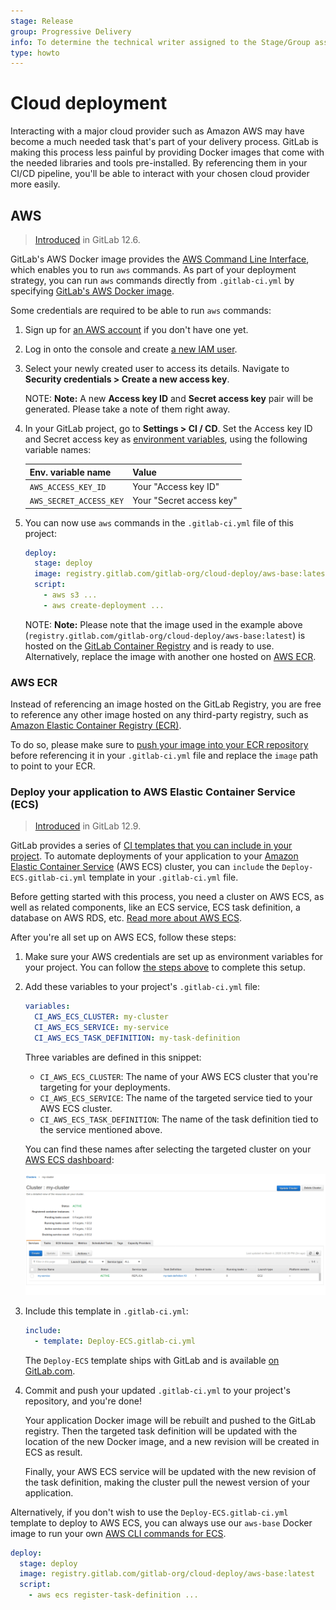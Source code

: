 ```yaml
---
stage: Release
group: Progressive Delivery
info: To determine the technical writer assigned to the Stage/Group associated with this page, see https://about.gitlab.com/handbook/engineering/ux/technical-writing/#designated-technical-writers
type: howto
---
```


# Cloud deployment

Interacting with a major cloud provider such as Amazon AWS may have become a much needed task that's
part of your delivery process. GitLab is making this process less painful by providing Docker images
that come with the needed libraries and tools pre-installed.
By referencing them in your CI/CD pipeline, you'll be able to interact with your chosen
cloud provider more easily.

## AWS

> [Introduced](https://gitlab.com/gitlab-org/gitlab/-/issues/31167) in GitLab 12.6.

GitLab's AWS Docker image provides the [AWS Command Line Interface](https://aws.amazon.com/cli/),
which enables you to run `aws` commands. As part of your deployment strategy, you can run `aws` commands directly from
`.gitlab-ci.yml` by specifying [GitLab's AWS Docker image](https://gitlab.com/gitlab-org/cloud-deploy).

Some credentials are required to be able to run `aws` commands:

1. Sign up for [an AWS account](https://docs.aws.amazon.com/IAM/latest/UserGuide/getting-set-up.html) if you don't have one yet.
1. Log in onto the console and create [a new IAM user](https://console.aws.amazon.com/iam/home#/home).
1. Select your newly created user to access its details. Navigate to **Security credentials > Create a new access key**.

   NOTE: **Note:**
   A new **Access key ID** and **Secret access key** pair will be generated. Please take a note of them right away.

1. In your GitLab project, go to **Settings > CI / CD**. Set the Access key ID and Secret access key as [environment variables](../variables/README.md#gitlab-cicd-environment-variables), using the following variable names:

   | Env. variable name      | Value                    |
   |:------------------------|:-------------------------|
   | `AWS_ACCESS_KEY_ID`     | Your "Access key ID"     |
   | `AWS_SECRET_ACCESS_KEY` | Your "Secret access key" |

1. You can now use `aws` commands in the `.gitlab-ci.yml` file of this project:

   ```yaml
   deploy:
     stage: deploy
     image: registry.gitlab.com/gitlab-org/cloud-deploy/aws-base:latest # see the note below
     script:
       - aws s3 ...
       - aws create-deployment ...
   ```

   NOTE: **Note:**
   Please note that the image used in the example above
   (`registry.gitlab.com/gitlab-org/cloud-deploy/aws-base:latest`) is hosted on the [GitLab
   Container Registry](../../user/packages/container_registry/index.md) and is
   ready to use. Alternatively, replace the image with another one hosted on [AWS ECR](#aws-ecr).

### AWS ECR

Instead of referencing an image hosted on the GitLab Registry, you are free to
reference any other image hosted on any third-party registry, such as
[Amazon Elastic Container Registry (ECR)](https://aws.amazon.com/ecr/).

To do so, please make sure to [push your image into your ECR
repository](https://docs.aws.amazon.com/AmazonECR/latest/userguide/docker-push-ecr-image.html)
before referencing it in your `.gitlab-ci.yml` file and replace the `image`
path to point to your ECR.

### Deploy your application to AWS Elastic Container Service (ECS)

> [Introduced](https://gitlab.com/gitlab-org/gitlab/-/issues/207962) in GitLab 12.9.

GitLab provides a series of [CI templates that you can include in your project](../yaml/README.md#include).
To automate deployments of your application to your [Amazon Elastic Container Service](https://aws.amazon.com/ecs/) (AWS ECS)
cluster, you can `include` the `Deploy-ECS.gitlab-ci.yml` template in your `.gitlab-ci.yml` file.

Before getting started with this process, you need a cluster on AWS ECS, as well as related
components, like an ECS service, ECS task definition, a database on AWS RDS, etc.
[Read more about AWS ECS](https://docs.aws.amazon.com/AmazonECS/latest/developerguide/Welcome.html).

After you're all set up on AWS ECS, follow these steps:

1. Make sure your AWS credentials are set up as environment variables for your
   project. You can follow [the steps above](#aws) to complete this setup.
1. Add these variables to your project's `.gitlab-ci.yml` file:

   ```yaml
   variables:
     CI_AWS_ECS_CLUSTER: my-cluster
     CI_AWS_ECS_SERVICE: my-service
     CI_AWS_ECS_TASK_DEFINITION: my-task-definition
   ```

   Three variables are defined in this snippet:

   - `CI_AWS_ECS_CLUSTER`: The name of your AWS ECS cluster that you're
   targeting for your deployments.
   - `CI_AWS_ECS_SERVICE`: The name of the targeted service tied to
   your AWS ECS cluster.
   - `CI_AWS_ECS_TASK_DEFINITION`: The name of the task definition tied
   to the service mentioned above.

   You can find these names after selecting the targeted cluster on your [AWS ECS dashboard](https://console.aws.amazon.com/ecs/home):

   ![AWS ECS dashboard](../img/ecs_dashboard_v12_9.png)

1. Include this template in `.gitlab-ci.yml`:

   ```yaml
   include:
     - template: Deploy-ECS.gitlab-ci.yml
   ```

   The `Deploy-ECS` template ships with GitLab and is available [on
   GitLab.com](https://gitlab.com/gitlab-org/gitlab/-/blob/master/lib/gitlab/ci/templates/Deploy-ECS.gitlab-ci.yml).

1. Commit and push your updated `.gitlab-ci.yml` to your project's repository, and you're done!

   Your application Docker image will be rebuilt and pushed to the GitLab registry.
   Then the targeted task definition will be updated with the location of the new
   Docker image, and a new revision will be created in ECS as result.

   Finally, your AWS ECS service will be updated with the new revision of the
   task definition, making the cluster pull the newest version of your
   application.

Alternatively, if you don't wish to use the `Deploy-ECS.gitlab-ci.yml` template
to deploy to AWS ECS, you can always use our
`aws-base` Docker image to run your own [AWS CLI commands for ECS](https://docs.aws.amazon.com/cli/latest/reference/ecs/index.html#cli-aws-ecs).

```yaml
deploy:
  stage: deploy
  image: registry.gitlab.com/gitlab-org/cloud-deploy/aws-base:latest
  script:
    - aws ecs register-task-definition ...
```
